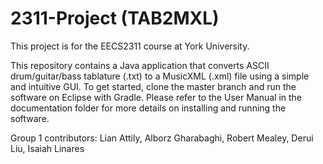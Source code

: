 # 2311-Project (TAB2MXL)
This project is for the EECS2311 course at York University.

This repository contains a Java application that converts ASCII drum/guitar/bass tablature (.txt) to a MusicXML (.xml) file using a simple and intuitive GUI.
To get started, clone the master branch and run the software on Eclipse with Gradle. Please refer to the User Manual in the documentation folder for more details on installing and running the software.



Group 1 contributors: Lian Attily, Alborz Gharabaghi, Robert Mealey, Derui Liu, Isaiah Linares
